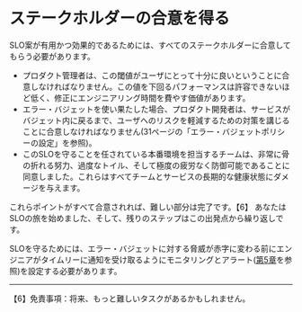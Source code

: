# ステークホルダーの合意を得る

SLO案が有用かつ効果的であるためには、すべてのステークホルダーに合意してもらう必要があります。

* プロダクト管理者は、この閾値がユーザにとって十分に良いということに合意しなければなりません。この値を下回るパフォーマンスは許容できないほど低く、修正にエンジニアリング時間を費やす価値があります。
* エラー・バジェットを使い果たした場合、プロダクト開発者は、サービスがバジェット内に戻るまで、ユーザへのリスクを軽減するための対策を講じることに合意しなければなりません(31ページの「エラー・バジェットポリシーの設定」を参照)。
* このSLOを守ることを任されている本番環境を担当するチームは、非常に骨の折れる努力、過度なトイル、そして極度の疲労なく防御可能であることに同意しました。これらはすべてチームとサービスの長期的な健康状態にダメージを与えます。

これらポイントがすべて合意されれば、難しい部分は完了です。【6】
あなたはSLOの旅を始めました、そして、残りのステップはこの出発点から繰り返しです。

SLOを守るためには、エラー・バジェットに対する脅威が赤字に変わる前にエンジニアがタイムリーに通知を受け取るようにモニタリングとアラート([第5章](../../05_alerting-on-slos/README.md)を参照)を設定する必要があります。

----------
【6】免責事項：将来、もっと難しいタスクがあるかもしれません。
